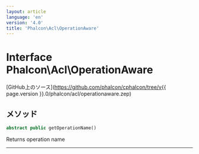 ```yaml
---
layout: article
language: 'en'
version: '4.0'
title: 'Phalcon\Acl\OperationAware'
---
```

# Interface **Phalcon\Acl\OperationAware**

[GitHub上のソース](https://github.com/phalcon/cphalcon/tree/v{{ page.version }}.0/phalcon/acl/operationaware.zep)

## メソッド

```php
abstract public getOperationName()
```

Returns operation name

* * *